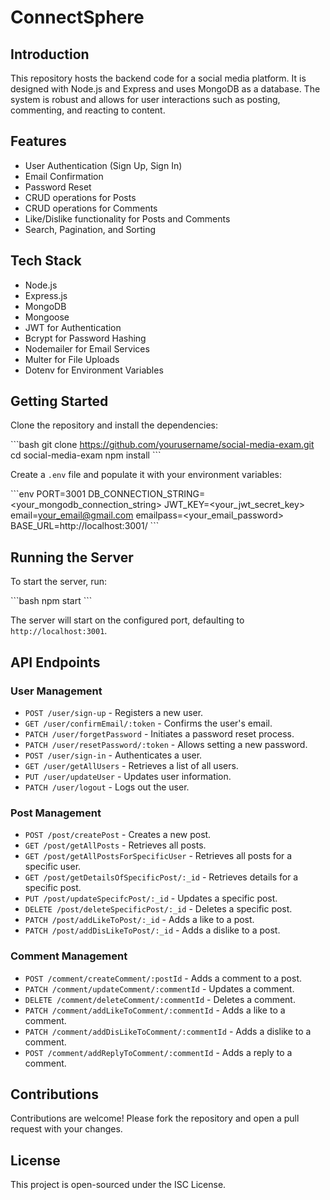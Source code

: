 
# ConnectSphere

## Introduction

This repository hosts the backend code for a social media platform. It is designed with Node.js and Express and uses MongoDB as a database. The system is robust and allows for user interactions such as posting, commenting, and reacting to content.

## Features

- User Authentication (Sign Up, Sign In)
- Email Confirmation
- Password Reset
- CRUD operations for Posts
- CRUD operations for Comments
- Like/Dislike functionality for Posts and Comments
- Search, Pagination, and Sorting

## Tech Stack

- Node.js
- Express.js
- MongoDB
- Mongoose
- JWT for Authentication
- Bcrypt for Password Hashing
- Nodemailer for Email Services
- Multer for File Uploads
- Dotenv for Environment Variables

## Getting Started

Clone the repository and install the dependencies:

\```bash
git clone https://github.com/yourusername/social-media-exam.git
cd social-media-exam
npm install
\```

Create a `.env` file and populate it with your environment variables:

\```env
PORT=3001
DB_CONNECTION_STRING=<your_mongodb_connection_string>
JWT_KEY=<your_jwt_secret_key>
email=<your_email@gmail.com>
emailpass=<your_email_password>
BASE_URL=http://localhost:3001/
\```

## Running the Server

To start the server, run:

\```bash
npm start
\```

The server will start on the configured port, defaulting to `http://localhost:3001`.

## API Endpoints

### User Management

- `POST /user/sign-up` - Registers a new user.
- `GET /user/confirmEmail/:token` - Confirms the user's email.
- `PATCH /user/forgetPassword` - Initiates a password reset process.
- `PATCH /user/resetPassword/:token` - Allows setting a new password.
- `POST /user/sign-in` - Authenticates a user.
- `GET /user/getAllUsers` - Retrieves a list of all users.
- `PUT /user/updateUser` - Updates user information.
- `PATCH /user/logout` - Logs out the user.

### Post Management

- `POST /post/createPost` - Creates a new post.
- `GET /post/getAllPosts` - Retrieves all posts.
- `GET /post/getAllPostsForSpecificUser` - Retrieves all posts for a specific user.
- `GET /post/getDetailsOfSpecificPost/:_id` - Retrieves details for a specific post.
- `PUT /post/updateSpecifcPost/:_id` - Updates a specific post.
- `DELETE /post/deleteSpecificPost/:_id` - Deletes a specific post.
- `PATCH /post/addLikeToPost/:_id` - Adds a like to a post.
- `PATCH /post/addDisLikeToPost/:_id` - Adds a dislike to a post.

### Comment Management

- `POST /comment/createComment/:postId` - Adds a comment to a post.
- `PATCH /comment/updateComment/:commentId` - Updates a comment.
- `DELETE /comment/deleteComment/:commentId` - Deletes a comment.
- `PATCH /comment/addLikeToComment/:commentId` - Adds a like to a comment.
- `PATCH /comment/addDisLikeToComment/:commentId` - Adds a dislike to a comment.
- `POST /comment/addReplyToComment/:commentId` - Adds a reply to a comment.

## Contributions

Contributions are welcome! Please fork the repository and open a pull request with your changes.

## License

This project is open-sourced under the ISC License.
